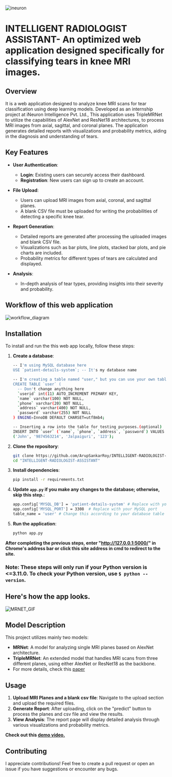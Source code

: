 ![ineuron](https://user-images.githubusercontent.com/57321948/196933065-4b16c235-f3b9-4391-9cfe-4affcec87c35.png)
# INTELLIGENT RADIOLOGIST ASSISTANT- An optimized web application designed specifically for classifying tears in knee MRI images.


## Overview

It is a web application designed to analyze knee MRI scans for tear classification using deep learning models. Developed as an internship project at iNeuron Intelligence Pvt. Ltd., This application uses TripleMRNet to utilize the capabilities of AlexNet and ResNet18 architectures, to process MRI images from axial, sagittal, and coronal planes. The application generates detailed reports with visualizations and probability metrics, aiding in the diagnosis and understanding of tears.

## Key Features

- **User Authentication**: 
  - **Login**: Existing users can securely access their dashboard.
  - **Registration**: New users can sign up to create an account.

- **File Upload**: 
  - Users can upload MRI images from axial, coronal, and sagittal planes.
  - A blank CSV file must be uploaded for writing the probabilities of detecting a specific knee tear.

- **Report Generation**: 
  - Detailed reports are generated after processing the uploaded images and blank CSV file.
  - Visualizations such as bar plots, line plots, stacked bar plots, and pie charts are included.
  - Probability metrics for different types of tears are calculated and displayed.

- **Analysis**:
  - In-depth analysis of tear types, providing insights into their severity and probability.
 
## Workflow of this web application
![workflow_diagram](https://github.com/ArupSankarRoy/INTELLIGENT-RADIOLOGIST-ASSISTANT/assets/115450599/a2067030-2178-4fc8-9030-daecb4feb40b)


## Installation

To install and run the this web app locally, follow these steps:
1. **Create a database**:
    ```sh
    -- I'm using MySQL database here
    USE `patient-details-system`; -- It's my database name

    -- I'm creating a table named "user," but you can use your own table name.
    CREATE TABLE `user` (
      -- Don't change anything here
      `userid` int(11) AUTO_INCREMENT PRIMARY KEY,
      `name` varchar(100) NOT NULL,
      `phone` varchar(20) NOT NULL,
      `address` varchar(400) NOT NULL,
      `password` varchar(255) NOT NULL
    ) ENGINE=InnoDB DEFAULT CHARSET=utf8mb4;

    -- Inserting a row into the table for testing purposes.(optional)
    INSERT INTO `user` (`name`, `phone`, `address`, `password`) VALUES
    ('John', '9874563214', 'Jalpaiguri', '123');
    ```

2. **Clone the repository**:
   ```sh
   git clone https://github.com/ArupSankarRoy/INTELLIGENT-RADIOLOGIST-ASSISTANT.git
   cd "INTELLIGENT-RADIOLOGIST-ASSISTANT"
   ```

3. **Install dependencies**:
   ```sh
   pip install -r requirements.txt
   ```
4. **Update `app.py` if you make any changes to the database; otherwise, skip this step.**:
   ```sh
   app.config['MYSQL_DB'] = 'patient-details-system' # Replace with your MySQL database name
   app.config['MYSQL_PORT'] = 3308  # Replace with your MySQL port
   table_name = 'user' # Change this according to your database table name
   ```
5. **Run the application**:
   ```sh
   python app.py
   ```
**After completing the previous steps, enter "http://127.0.0.1:5000/" in Chrome's address bar or click this site address in cmd to redirect to the site.**
### Note: These steps will only run if your Python version is <=3.11.0. To check your Python version, use `$ python --version`.

## Here's how the app looks.
![MRNET_GIF](https://github.com/ArupSankarRoy/INTELLIGENT-RADIOLOGIST-ASSISTANT/assets/115450599/372e4f44-fb65-4231-98b5-f788b13e2144)


## Model Description
This project utilizes mainly two models:

- **MRNet**: A model for analyzing single MRI planes based on AlexNet architecture.
- **TripleMRNet**: An extended model that handles MRI scans from three different planes, using either AlexNet or ResNet18 as the backbone.
- For more details, check this [paper](https://journals.plos.org/plosmedicine/article?id=10.1371/journal.pmed.1002699) 


## Usage

1. **Upload MRI Planes and a blank csv file**: Navigate to the upload section and upload the required files.
2. **Generate Report**: After uploading, click on the "predict" button to process the planes and csv file and view the results.
3. **View Analysis**: The report page will display detailed analysis through various visualizations and probability metrics.

**Check out this [demo video.](https://drive.google.com/file/d/1QHb9iWCWlgbeszTZhjt41UYnS5MiUH-F/view?usp=sharing)**
## Contributing

I appreciate contributions! Feel free to create a pull request or open an issue if you have suggestions or encounter any bugs.

